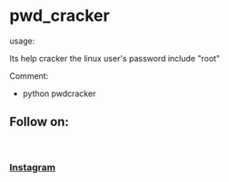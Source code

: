 # pwd_cracker
usage:

Its help cracker the linux user's password include "root"

Comment:
* python pwdcracker

<h2>Follow on:</h2>
&nbsp;<h3><a href="https://www.instagram.com/jutrmraja/">Instagram</a></h3>
